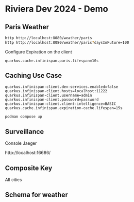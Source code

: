 # Riviera Dev 2024 - Demo

## Paris Weather

```bash
http http://localhost:8080/weather/paris
http http://localhost:8080/weather/paris?daysInFuture=100
```

Configure Expiration on the client

```properties
quarkus.cache.infinispan.paris.lifespan=10s
```

## Caching Use Case

```properties
quarkus.infinispan-client.dev-services.enabled=false
quarkus.infinispan-client.hosts=localhost:11222
quarkus.infinispan-client.username=admin
quarkus.infinispan-client.password=password
quarkus.infinispan-client.client-intelligence=BASIC
quarkus.cache.infinispan.expiration-cache.lifespan=15s
```

```bash
podman compose up 
```

## Surveillance

Console Jaeger

http://localhost:16686/

## Composite Key
All cities


## Schema for weather


